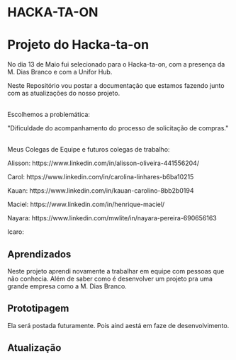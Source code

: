 # HACKA-TA-ON


# Projeto do Hacka-ta-on

No dia 13 de Maio fui selecionado para o Hacka-ta-on, com a presença da M. Dias Branco e com a Unifor Hub.

Neste Repositório vou postar a documentação que estamos fazendo junto com as atualizações do nosso projeto.
<br><br>

Escolhemos a problemática:

"Dificuldade do acompanhamento do processo de solicitação de compras."
<br><br>

<p>Meus Colegas de Equipe e futuros colegas de trabalho: </p>
<p>Alisson: https://www.linkedin.com/in/alisson-oliveira-441556204/</p> 
<p>Carol: https://www.linkedin.com/in/carolina-linhares-b6ba10215</p> 
<p>Kauan: https://www.linkedin.com/in/kauan-carolino-8bb2b0194</p>
<p>Maciel: https://www.linkedin.com/in/henrique-maciel/</p> 
<p>Nayara: https://www.linkedin.com/mwlite/in/nayara-pereira-690656163</p> 
<p>Icaro: </P> 



## Aprendizados

Neste projeto aprendi novamente a trabalhar em equipe com pessoas que não conhecia. Além de saber como é desenvolver um projeto pra uma grande empresa como a M. Dias Branco.

## Prototipagem

Ela será postada futuramente. Pois aind aestá em faze de desenvolvimento.

## Atualização


